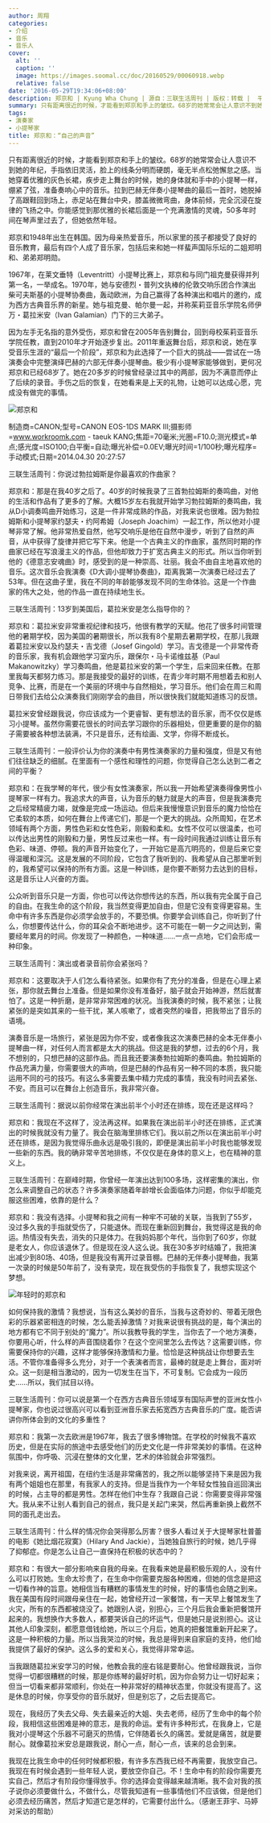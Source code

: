 ```yaml
---
author: 周翔
categories:
- 介绍
- 音乐
- 音乐人
cover:
  alt: ''
  caption: ''
  image: https://images.soomal.cc/doc/20160529/00060918.webp
  relative: false
date: '2016-05-29T19:34:06+08:00'
description: 郑京和 | Kyung Wha Chung | 源自：三联生活周刊 | 版权：转载 |  平均/总评分：10.00/10
summary: 只有距离很近的时候，才能看到郑京和手上的皱纹。68岁的她常常会让人意识不到她的年纪，手指依旧灵活，脸上的线条分明而硬朗，毫无半点松弛懈怠之感。当她穿着优雅的灰色长裙，疾步走上舞台的时候，她的身体就和手中的小提琴一样，绷紧了弦，准备奏响心中的音乐……
tags:
- 演奏家
- 小提琴家
title: 郑京和：“自己的声音”
---
```


只有距离很近的时候，才能看到郑京和手上的皱纹。68岁的她常常会让人意识不到她的年纪，手指依旧灵活，脸上的线条分明而硬朗，毫无半点松弛懈怠之感。当她穿着优雅的灰色长裙，疾步走上舞台的时候，她的身体就和手中的小提琴一样，绷紧了弦，准备奏响心中的音乐。拉到巴赫无伴奏小提琴曲的最后一首时，她脱掉了高跟鞋回到场上，赤足站在舞台中央，膝盖微微弯曲，身体前倾，完全沉浸在旋律的飞扬之中。你能感觉到那优雅的长裙后面是一个充满激情的灵魂，50多年时间在琴声里过去了，但她依然年轻。

郑京和1948年出生在韩国。因为母亲热爱音乐，所以家里的孩子都接受了良好的音乐教育，最后有四个人成了音乐家，包括后来和她一样蜚声国际乐坛的二姐郑明和、弟弟郑明勋。

1967年，在莱文垂特（Leventritt）小提琴比赛上，郑京和与同门祖克曼获得并列第一名，一举成名。1970年，她与安德烈・普列文执棒的伦敦交响乐团合作演出柴可夫斯基的小提琴协奏曲，轰动欧洲，为自己赢得了各种演出和唱片的邀约，成为西方古典音乐界的新星。她与祖克曼、帕尔曼一起，并称茱莉亚音乐学院名师伊万・葛拉米安（Ivan Galamian）门下的三大弟子。

因为左手无名指的意外受伤，郑京和曾在2005年告别舞台，回到母校茱莉亚音乐学院任教，直到2010年才开始逐步复出。2011年重返舞台后，郑京和说，她在享受音乐生涯的“最后一个阶段”，郑京和为此选择了一个巨大的挑战――尝试在一场演奏会中完整演绎巴赫的六部无伴奏小提琴曲。极少有小提琴家能够做到，更何况郑京和已经68岁了。她在20多岁的时候曾经录过其中的两部，因为不满意而停止了后续的录音。手伤之后的恢复，在她看来是上天的礼物，让她可以达成心愿，完成没有做完的事情。

![郑京和](https://images.soomal.cc/doc/20160529/00060920.webp)

制造商=CANON;型号=CANON EOS-1DS MARK III;摄影师=www.workroomk.com - taeuk KANG;焦距=70毫米;光圈=F10.0;测光模式=单点;感光度=ISO100;白平衡=自动;曝光补偿=0.0EV;曝光时间=1/100秒;曝光程序=手动模式;日期=2014.04.30 20:27:57



三联生活周刊：你说过勃拉姆斯是你最喜欢的作曲家？

郑京和：那是在我40岁之后了。40岁的时候我录了三首勃拉姆斯的奏鸣曲，对他的生活和作品有了更多的了解。大概15岁左右我就开始学习勃拉姆斯的奏鸣曲，我从D小调奏鸣曲开始练习，这是一件非常成熟的作品，对我来说也很难。因为勃拉姆斯和小提琴家约瑟夫・约阿希姆（Joseph Joachim）一起工作，所以他对小提琴非常了解。他非常热爱自然，他写交响乐是他在自然中漫步，听到了自然的声音，从中获得了旋律并把它写下来。他是一个古典主义的作曲家，虽然同时期的作曲家已经在写浪漫主义的作品，但他却致力于扩宽古典主义的形式。所以当你听到他的《德意志安魂曲》时，感受到的是一种崇高、壮丽。我会不由自主地喜欢他的音乐。这次音乐会我演奏《D大调小提琴协奏曲》，距离我第一次演奏已经过去了53年。但在这曲子里，我在不同的年龄能够发现不同的生命体验。这是一个作曲家的伟大之处，他的作品一直在持续地生长。

三联生活周刊：13岁到美国后，葛拉米安是怎么指导你的？

郑京和：葛拉米安非常重视纪律和技巧，他很有教学的天赋。他花了很多时间管理他的暑期学校，因为美国的暑期很长，所以我有8个星期去暑期学校，在那儿我跟着葛拉米安以及约瑟夫・吉戈德（Josef Gingold）学习。吉戈德是一个非常传奇的音乐家，我有机会跟他学习室内乐，跟保尔・马卡诺维兹基（Paul Makanowitzky）学习奏鸣曲，他是葛拉米安的第一个学生，后来回来任教。在那里我每天都努力练习。那是我接受的最好的训练，在青少年时期不用想着去和别人竞争、比赛，而是在一个美丽的环境中与自然相处，学习音乐。他们会在周三和周日带我们去给公众演奏我们刚刚学会的曲目，所以很快我们就能知道练习的反馈。

葛拉米安曾经跟我说，你应该成为一个更睿智、更有想法的音乐家，而不仅仅是练习小提琴。虽然你需要花很长的时间去学习跟你的乐器相处，但更重要的是你的脑子需要被各种想法装满，不只是音乐，还有绘画、文学，你得不断成长。

三联生活周刊：一般评价认为你的演奏中有男性演奏家的力量和强度，但是又有他们往往缺乏的细腻。在里面有一个感性和理性的问题，你觉得自己怎么达到二者之间的平衡？

郑京和：在我学琴的年代，很少有女性演奏家，所以我一开始希望演奏得像男性小提琴家一样有力。我追求大的声音，认为音乐的魅力就是大的声音，但是我演奏完之后经常精疲力竭，就像是完成一场运动。但后来我慢慢意识到音乐的魔力恰恰在它柔软的本质，如何在舞台上传递它们，那是一个更大的挑战。众所周知，在艺术领域有两个方面，男性色彩和女性色彩，刚毅和柔和。女性不仅可以很温柔，也可以传达出男性的刚毅和力量，男性反过来也一样。有一段时间我通过训练让音乐有色彩、味道、停顿。我的声音开始变化了，一开始它是高亢明亮的，但是后来它变得温暖和深沉。这是发展的不同阶段，它包含了我听到的、我希望从自己那里听到的，我希望可以保持的所有方面。这是一种训练，是你要不断努力去达到的目标，这是音乐让人兴奋的方面。

公众听到音乐只是一方面，你也可以传达你想传达的东西，所以我有完全属于自己的自由。在我生命的这个阶段，我当然变得更加自由，但是它没有变得更容易。生命中有许多东西是你必须学会放手的，不要恐惧。你要学会训练自己，你听到了什么，你想要传达什么，你的耳朵会不断地进步。这不可能在一朝一夕之间达到，需要经年累月的时间。你发现了一种颜色，一种味道……一点一点地，它们会形成一种印象。

三联生活周刊：演出或者录音前你会紧张吗？

郑京和：这要取决于人们怎么看待紧张。如果你有了充分的准备，但是在心理上紧张，那你就去舞台上准备。但是如果你没有准备好，脑子就会开始神游，然后就害怕了。这是一种折磨，是非常非常困难的状况。当我演奏的时候，我不紧张；让我紧张的是突如其来的一些干扰，某人咳嗽了，或者突然的噪音，把我带出了音乐的语境。

演奏音乐是一场旅行，紧张是因为你不安，或者像我这次演奏巴赫的全本无伴奏小提琴曲一样，对任何人而言都是太大的挑战。但这是我的梦想，过去的6个月，我不想别的，只想巴赫的这部作品。而且我还要演奏勃拉姆斯的奏鸣曲。勃拉姆斯的作品充满力量，你需要很大的声响，但是巴赫的作品有另一种不同的本质，我只能运用不同的弓的技巧。有这么多需要去集中精力完成的事情，我没有时间去紧张、不安。而且可以在舞台上创造音乐，我非常兴奋。

三联生活周刊：据说以前你经常在演出前半个小时还在排练，现在还是这样吗？

郑京和：我现在不这样了，没法再这样。如果我在演出前半小时还在排练，正式演出的时候我就没有力量了。我会在脑海里排练它们。我以前之所以在演出前半小时还在排练，是因为我觉得乐曲永远是吸引我的，即便是演出前半小时我也能够发现一些新的东西。我的确非常辛苦地排练，不仅仅是在身体的意义上，也在精神的意义上。

三联生活周刊：在巅峰时期，你曾经一年演出达到100多场，这样密集的演出，你怎么来调整自己的状态？许多演奏家随着年龄增长会面临体力问题，你似乎却能克服这些困难，依靠的是什么？

郑京和：我没有选择。小提琴和我之间有一种牢不可破的关联，当我到了55岁，没过多久我的手指就受伤了，只能退休。而现在重新回到舞台，我觉得这是我的命运。热情没有失去，消失的只是体力。在我妈妈那个年代，当你到了60岁，你就是老女人，你应该退休了。但是现在没人这么说。我在30多岁时结婚了，我把演出减少到80场、40场，但是我没有离开过录音棚。巴赫的无伴奏小提琴曲，我第一次录的时候是50年前了，没有录完，现在我受伤的手指恢复了，我想实现这个梦想。

![年轻时的郑京和](https://images.soomal.cc/doc/20160529/00060919.webp)





如何保持我的激情？我想说，当有这么美妙的音乐，当我与这奇妙的、带着无限色彩的乐器紧密相连的时候，怎么能丢掉激情？对我来说很有挑战的是，每个演出的地方都有它不同于别处的“魔力”。所以我教导我的学生，当你去了一个地方演奏，你要用心听，什么样的声音围绕着你？在这个空间里怎么去传达？这需要训练，你需要保持你的兴趣，这样才能够保持激情和力量。恰恰是这种挑战让你想要去生活。不管你准备得多么充分，对于一个表演者而言，最棒的就是走上舞台，面对听众。这一刻是相当激动的，因为一切发生在当下，不可复制。它会成为一段历史……所以，我们拭目以待。

三联生活周刊：你可以说是第一个在西方古典音乐领域享有国际声誉的亚洲女性小提琴家，你也说过很高兴可以看到亚洲音乐家去拓宽西方古典音乐的广度。能否讲讲你所体会到的文化的多重性？

郑京和：我第一次去欧洲是1967年，我去了很多博物馆。在学校的时候我不喜欢历史，但是在实际的旅途中去感受他们的历史文化是一件非常美妙的事情。在这种氛围中，你呼吸、沉浸在整体的文化里，艺术的体验就会非常强烈。

对我来说，离开祖国，在纽约生活是非常痛苦的，我之所以能够坚持下来是因为我有两个姐姐也在那里，有我家人的支持。但是当我作为一个年轻女性独自巡回演出的时候，占主导的都是男性。怎样在他们中生存？我跟自己说：你需要变得非常强大。我从来不让别人看到自己的弱点，我只是关起门来哭，然后再重新换上截然不同的面孔走出去。

三联生活周刊：什么样的情况你会哭得那么厉害？很多人看过关于大提琴家杜普蕾的电影《她比烟花寂寞》（Hilary And Jackie），当她独自旅行的时候，她几乎得了抑郁症。你是怎么让自己一直保持在积极的状态中的？

郑京和：有很大一部分影响来自我的母亲。在我看来她是最积极乐观的人，没有什么可以打败她。生命太珍贵了，在生命中你需要克服各种困难，但她的信念是把这一切看作神的旨意。她相信当有糟糕的事情发生的时候，好的事情也会随之到来。我在美国有段时间跟母亲住在一起，她曾经开过一家餐馆，有一天早上餐馆发生了火灾，所有的东西都被烧没了。她跟别人说，别担心，三个月后我会重新把餐馆开起来的。我想换作大多数人，都要哭诉自己的坏运气，但是她只是说别担心。这让其他人印象深刻，都愿意借钱给她，所以三个月后，她真的把餐馆重新开起来了。这是一种积极的力量。所以当我哭泣的时候，我总是得到来自家庭的支持，他们给我提供了最好的保护。这么多的爱和关心，我觉得非常幸运。

当我跟随葛拉米安学习的时候，他教会我的座右铭是要耐心。他曾经跟我说，当你觉得一切都很糟糕的时候，那是你练琴的最好时机，因为你会努力让一切好起来；但当一切看来都非常顺利，你处在一种非常好的精神状态里，你就没有提高了。这是休息的时候，你享受你的音乐就好，但是别忘了，之后去提高它。

现在，我经历了失去父母、失去最亲近的大姐、失去老师，经历了生命中的每个阶段，我相信这些困难是神的意志，是我的命运。爱有许多种形式，在我身上，它是我对小提琴这个乐器不可磨灭的热情，它伴随着长久的痛苦。爱就是痛苦，就是要耐心。就像葛拉米安总是跟我说，耐心一点，耐心一点，该来的总会到来。

我现在比我生命中的任何时候都积极，有许多东西我已经不再需要，我放空自己。我现在有时候会遇到一些年轻人说，要放空你自己。不！生命中有的阶段你需要充实自己，然后才有阶段你懂得放手。你的选择会变得越来越清晰。我不会对我的孩子说你必须要做什么，不做什么，尽管我知道有一些事情他们不应该做，但是他们必须去经历痛苦，然后才知道它是怎样的，它需要付出什么。（感谢王菲宇、马婷对采访的帮助）